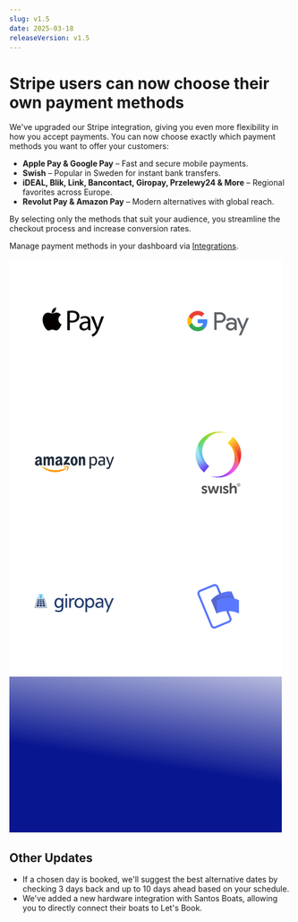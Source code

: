 ```yaml
---
slug: v1.5
date: 2025-03-18
releaseVersion: v1.5
---
```


# Stripe users can now choose their own payment methods

We've upgraded our Stripe integration, giving you even more flexibility in how you accept payments. You can now choose exactly which payment methods you want to offer your customers:

- **Apple Pay & Google Pay** – Fast and secure mobile payments.
- **Swish** – Popular in Sweden for instant bank transfers.
- **iDEAL, Blik, Link, Bancontact, Giropay, Przelewy24 & More** – Regional favorites across Europe.
- **Revolut Pay & Amazon Pay** – Modern alternatives with global reach.

By selecting only the methods that suit your audience, you streamline the checkout process and increase conversion rates.

Manage payment methods in your dashboard via [Integrations](https://dashboard.letsbook.app/integrations).

![Payment providers](./images/v1.5.payment_providers.png)

## Other Updates

- If a chosen day is booked, we'll suggest the best alternative dates by checking 3 days back and up to 10 days ahead based on your schedule.
- We've added a new hardware integration with Santos Boats, allowing you to directly connect their boats to Let's Book.
